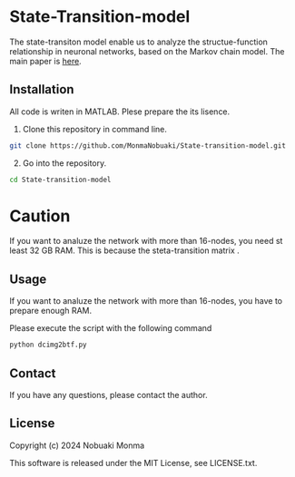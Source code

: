 # State-Transition-model
The state-transiton model enable us to analyze the structue-function relationship in neuronal networks, based on the Markov chain model. The main paper is [here](https://arxiv.org/abs/2404.16582).  

## Installation
All code is writen in MATLAB. Plese prepare the its lisence.

1. Clone this repository in command line.
```bash
git clone https://github.com/MonmaNobuaki/State-transition-model.git
```

2. Go into the repository.
```bash
cd State-transition-model
```

# Caution 
If you want to analuze the network with more than 16-nodes, you need st least 32 GB RAM. This is because the steta-transition matrix .


## Usage
If you want to analuze the network with more than 16-nodes, you have to prepare enough RAM.

Please execute the script with the following command

```bash
python dcimg2btf.py
```


## Contact
If you have any questions, please contact the author. 

## License

Copyright (c) 2024 Nobuaki Monma 

This software is released under the MIT License, see LICENSE.txt.
